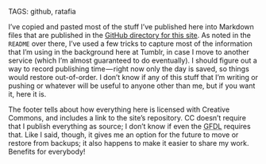 TAGS: github, ratafia

I’ve copied and pasted most of the stuff I’ve published here into Markdown
files that are published in the [GitHub directory for this site][rcgh]. As
noted in the <abbr class='smallcaps'>`README`</abbr> over there, I’ve used a
few tricks to capture most of the information that I’m using in the background
here at Tumblr, in case I move to another service (which I’m almost guaranteed
to do eventually). I should figure out a way to record publishing time — right
now only the day is saved, so things would restore out-of-order. I don’t know
if any of this stuff that I’m writing or pushing or whatever will be useful to
anyone other than me, but if you want it, here it is.

 [rcgh]: http://github.com/stilist/ratafiacurrant/tree/master

The footer tells about how everything here is licensed with Creative Commons,
and includes a link to the site’s repository. <abbr class='smallcaps'>CC</abbr>
doesn’t require that I publish everything as source; I don’t know if even the
<abbr class='smallcaps' title='GNU Free Documentation License'>GFDL</abbr>
requires that. Like I said, though, it gives me an option for the future to
move or restore from backups; it also happens to make it easier to share my
work. Benefits for everybody!